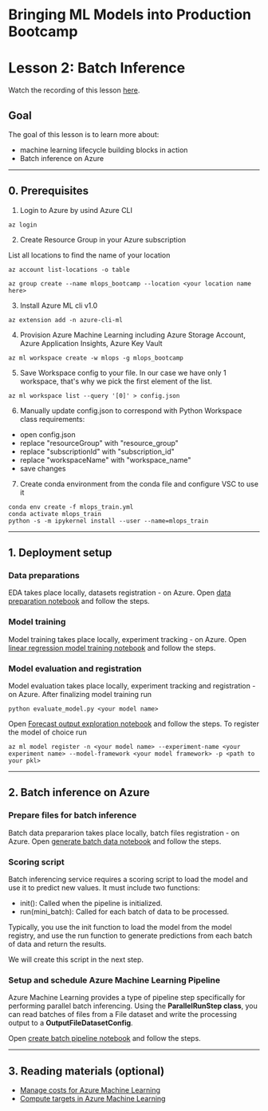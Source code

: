 # Bringing ML Models into Production Bootcamp
# Lesson 2: Batch Inference

Watch the recording of this lesson [here](https://youtu.be/G1qxR1Hi3i8).

## Goal

The goal of this lesson is to learn more about:
- machine learning lifecycle building blocks in action
- Batch inference on Azure

---

## 0. Prerequisites
1. Login to Azure by usind Azure CLI

```
az login
```
2. Create Resource Group in your Azure subscription

List all locations to find the name of your location
```
az account list-locations -o table
```
```
az group create --name mlops_bootcamp --location <your location name here>
```
3. Install Azure ML cli v1.0
```
az extension add -n azure-cli-ml
```
4. Provision Azure Machine Learning including Azure Storage Account, Azure Application Insights, Azure Key Vault
```
az ml workspace create -w mlops -g mlops_bootcamp
```
5. Save Workspace config to your file. In our case we have only 1 workspace, that's why we pick the first element of the list.
```
az ml workspace list --query '[0]' > config.json
```
6. Manually update config.json to correspond with Python Workspace class requirements:
- open config.json
- replace "resourceGroup" with "resource_group"
- replace "subscriptionId" with "subscription_id"
- replace "workspaceName" with "workspace_name"
- save changes

7. Create conda environment from the conda file and configure VSC to use it
```
conda env create -f mlops_train.yml
conda activate mlops_train
python -s -m ipykernel install --user --name=mlops_train
```

---
## 1. Deployment setup

### Data preparations
EDA takes place locally, datasets registration - on Azure. Open [data preparation notebook](data_preparation.ipynb) and follow the steps.

### Model training
Model training takes place locally, experiment tracking - on Azure. Open [linear regression model training notebook](lr_model_training.ipynb) and follow the steps.

### Model evaluation and registration
Model evaluation takes place locally, experiment tracking and registration - on Azure. After finalizing model training run
```
python evaluate_model.py <your model name>
```
Open [Forecast output exploration notebook](forecast_output_explorations.ipynb) and follow the steps. To register the model of choice run
```
az ml model register -n <your model name> --experiment-name <your experiment name> --model-framework <your model framework> -p <path to your pkl>
```

---
## 2. Batch inference on Azure

### Prepare files for batch inference
Batch data prepararion takes place locally, batch files registration - on Azure. Open [generate batch data notebook](generate_batch_data.ipynb) and follow the steps.

### Scoring script
Batch inferencing service requires a scoring script to load the model and use it to predict new values. It must include two functions:
- init(): Called when the pipeline is initialized.
- run(mini_batch): Called for each batch of data to be processed.

Typically, you use the init function to load the model from the model registry, and use the run function to generate predictions from each batch of data and return the results.

We will create this script in the next step.

### Setup and schedule Azure Machine Learning Pipeline
Azure Machine Learning provides a type of pipeline step specifically for performing parallel batch inferencing. Using the **ParallelRunStep class**, you can read batches of files from a File dataset and write the processing output to a **OutputFileDatasetConfig**.

Open [create batch pipeline notebook](create_batch_pipeline.ipynb) and follow the steps.

---
## 3. Reading materials (optional)
- [Manage costs for Azure Machine Learning](https://docs.microsoft.com/en-us/azure/machine-learning/concept-plan-manage-cost)
- [Compute targets in Azure Machine Learning](https://docs.microsoft.com/en-us/azure/machine-learning/concept-compute-target)